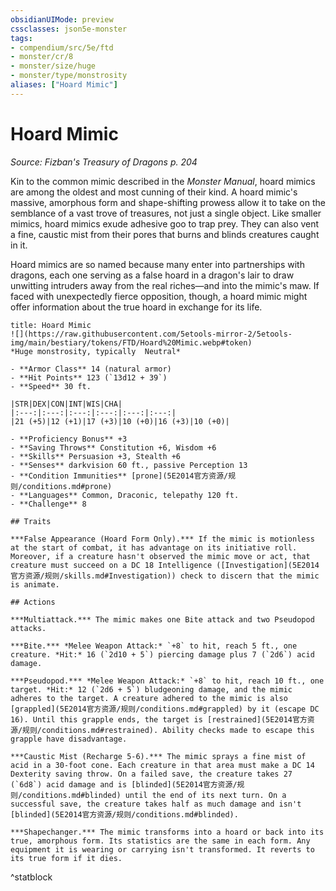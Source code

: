 ```yaml
---
obsidianUIMode: preview
cssclasses: json5e-monster
tags:
- compendium/src/5e/ftd
- monster/cr/8
- monster/size/huge
- monster/type/monstrosity
aliases: ["Hoard Mimic"]
---
```

# Hoard Mimic
*Source: Fizban's Treasury of Dragons p. 204*  

Kin to the common mimic described in the *Monster Manual*, hoard mimics are among the oldest and most cunning of their kind. A hoard mimic's massive, amorphous form and shape-shifting prowess allow it to take on the semblance of a vast trove of treasures, not just a single object. Like smaller mimics, hoard mimics exude adhesive goo to trap prey. They can also vent a fine, caustic mist from their pores that burns and blinds creatures caught in it.

Hoard mimics are so named because many enter into partnerships with dragons, each one serving as a false hoard in a dragon's lair to draw unwitting intruders away from the real riches—and into the mimic's maw. If faced with unexpectedly fierce opposition, though, a hoard mimic might offer information about the true hoard in exchange for its life.

```ad-statblock
title: Hoard Mimic
![](https://raw.githubusercontent.com/5etools-mirror-2/5etools-img/main/bestiary/tokens/FTD/Hoard%20Mimic.webp#token)
*Huge monstrosity, typically  Neutral*

- **Armor Class** 14 (natural armor)
- **Hit Points** 123 (`13d12 + 39`)
- **Speed** 30 ft.

|STR|DEX|CON|INT|WIS|CHA|
|:---:|:---:|:---:|:---:|:---:|:---:|
|21 (+5)|12 (+1)|17 (+3)|10 (+0)|16 (+3)|10 (+0)|

- **Proficiency Bonus** +3
- **Saving Throws** Constitution +6, Wisdom +6
- **Skills** Persuasion +3, Stealth +6
- **Senses** darkvision 60 ft., passive Perception 13
- **Condition Immunities** [prone](5E2014官方资源/规则/conditions.md#prone)
- **Languages** Common, Draconic, telepathy 120 ft.
- **Challenge** 8

## Traits

***False Appearance (Hoard Form Only).*** If the mimic is motionless at the start of combat, it has advantage on its initiative roll. Moreover, if a creature hasn't observed the mimic move or act, that creature must succeed on a DC 18 Intelligence ([Investigation](5E2014官方资源/规则/skills.md#Investigation)) check to discern that the mimic is animate.

## Actions

***Multiattack.*** The mimic makes one Bite attack and two Pseudopod attacks.

***Bite.*** *Melee Weapon Attack:* `+8` to hit, reach 5 ft., one creature. *Hit:* 16 (`2d10 + 5`) piercing damage plus 7 (`2d6`) acid damage.

***Pseudopod.*** *Melee Weapon Attack:* `+8` to hit, reach 10 ft., one target. *Hit:* 12 (`2d6 + 5`) bludgeoning damage, and the mimic adheres to the target. A creature adhered to the mimic is also [grappled](5E2014官方资源/规则/conditions.md#grappled) by it (escape DC 16). Until this grapple ends, the target is [restrained](5E2014官方资源/规则/conditions.md#restrained). Ability checks made to escape this grapple have disadvantage.

***Caustic Mist (Recharge 5-6).*** The mimic sprays a fine mist of acid in a 30-foot cone. Each creature in that area must make a DC 14 Dexterity saving throw. On a failed save, the creature takes 27 (`6d8`) acid damage and is [blinded](5E2014官方资源/规则/conditions.md#blinded) until the end of its next turn. On a successful save, the creature takes half as much damage and isn't [blinded](5E2014官方资源/规则/conditions.md#blinded).

***Shapechanger.*** The mimic transforms into a hoard or back into its true, amorphous form. Its statistics are the same in each form. Any equipment it is wearing or carrying isn't transformed. It reverts to its true form if it dies.
```
^statblock